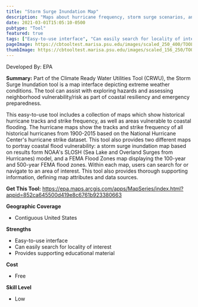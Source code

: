 ```yaml
---
title: "Storm Surge Inundation Map"
description: "Maps about hurricane frequency, storm surge scenarios, and FEMA flood zones"
date: 2021-03-01T15:05:10-0500
pubtype: "Tool"
featured: true
tags: ["Easy-to-use interface", "Can easily search for locality of interest", "Provides supporting educational material"]
pageImage: https://cbtooltest.marisa.psu.edu/images/scaled_250_400/TOOLID_8.4_ScreenCapture-1.png
thumbImage: https://cbtooltest.marisa.psu.edu/images/scaled_156_250/TOOLID_8.4_ScreenCapture-1.png
---
```

Developed By: EPA

**Summary:** Part of the Climate Ready Water Utilities Tool (CRWU), the Storm Surge Inundation tool is a map interface depicting extreme weather conditions. The tool can assist with exploring hazards and assessing neighborhood vulnerability/risk as part of coastal resiliency and emergency preparedness. 

This easy-to-use tool includes a collection of maps which show historical hurricane tracks and strike frequency, as well as areas vulnerable to coastal flooding. The hurricane maps show the tracks and strike frequency of all historical hurricanes from 1900-2015 based on the National Hurricane Center's hurricane strike dataset. This tool also provides two different maps to portray coastal flood vulnerability: a storm surge inundation map based on results form NOAA's SLOSH (Sea Lake and Overland Surges from Hurricanes) model, and a FEMA Flood Zones map displaying the 100-year and 500-year FEMA flood zones. Within each map, users can search for or navigate to an area of interest. This tool also provides thorough supporting information, defining map attributes and data sources.

__**Get This Tool:**__ https://epa.maps.arcgis.com/apps/MapSeries/index.html?appid=852ca645500d419e8c6761b923380663

__**Geographic Coverage**__
- Contiguous United States

__**Strengths**__
-  Easy-to-use interface
-  Can easily search for locality of interest
-  Provides supporting educational material

__**Cost**__
- Free

__**Skill Level**__
- Low
